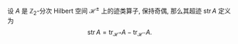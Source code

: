 
设 $A$ 是 $\mathbb Z_2$-分次 Hilbert 空间 $\mathscr H^{\pm}$ 上的迹类算子, 保持奇偶, 那么其超迹 $\operatorname{str}A$ 定义为
$$
\operatorname{str}A=\operatorname{tr}_{\mathscr H^+}A-\operatorname{tr}_{\mathscr H^-}A.
$$

 